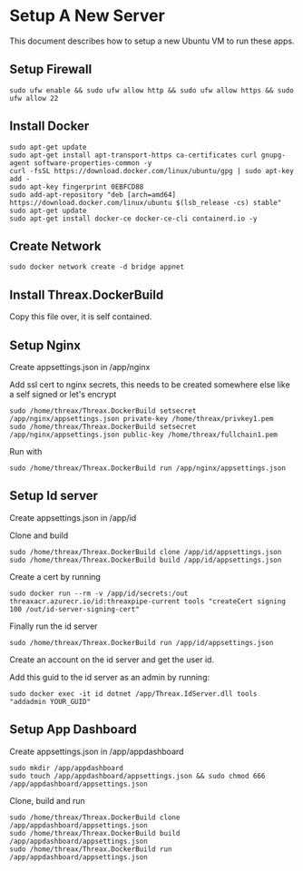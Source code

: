 # Setup A New Server
This document describes how to setup a new Ubuntu VM to run these apps.

## Setup Firewall
```
sudo ufw enable && sudo ufw allow http && sudo ufw allow https && sudo ufw allow 22
```

## Install Docker
```
sudo apt-get update
sudo apt-get install apt-transport-https ca-certificates curl gnupg-agent software-properties-common -y
curl -fsSL https://download.docker.com/linux/ubuntu/gpg | sudo apt-key add -
sudo apt-key fingerprint 0EBFCD88
sudo add-apt-repository "deb [arch=amd64] https://download.docker.com/linux/ubuntu $(lsb_release -cs) stable"
sudo apt-get update
sudo apt-get install docker-ce docker-ce-cli containerd.io -y
```

## Create Network
```
sudo docker network create -d bridge appnet
```

## Install Threax.DockerBuild
Copy this file over, it is self contained.

## Setup Nginx
Create appsettings.json in /app/nginx

Add ssl cert to nginx secrets, this needs to be created somewhere else like a self signed or let's encrypt
```
sudo /home/threax/Threax.DockerBuild setsecret /app/nginx/appsettings.json private-key /home/threax/privkey1.pem 
sudo /home/threax/Threax.DockerBuild setsecret /app/nginx/appsettings.json public-key /home/threax/fullchain1.pem 
```

Run with
```
sudo /home/threax/Threax.DockerBuild run /app/nginx/appsettings.json
```

## Setup Id server
Create appsettings.json in /app/id

Clone and build
```
sudo /home/threax/Threax.DockerBuild clone /app/id/appsettings.json
sudo /home/threax/Threax.DockerBuild build /app/id/appsettings.json
```

Create a cert by running
```
sudo docker run --rm -v /app/id/secrets:/out threaxacr.azurecr.io/id:threaxpipe-current tools "createCert signing 100 /out/id-server-signing-cert"
```

Finally run the id server
```
sudo /home/threax/Threax.DockerBuild run /app/id/appsettings.json
```

Create an account on the id server and get the user id.

Add this guid to the id server as an admin by running:
```
sudo docker exec -it id dotnet /app/Threax.IdServer.dll tools "addadmin YOUR_GUID"
```

## Setup App Dashboard
Create appsettings.json in /app/appdashboard
```
sudo mkdir /app/appdashboard
sudo touch /app/appdashboard/appsettings.json && sudo chmod 666 /app/appdashboard/appsettings.json
```

Clone, build and run
```
sudo /home/threax/Threax.DockerBuild clone /app/appdashboard/appsettings.json
sudo /home/threax/Threax.DockerBuild build /app/appdashboard/appsettings.json
sudo /home/threax/Threax.DockerBuild run /app/appdashboard/appsettings.json
```